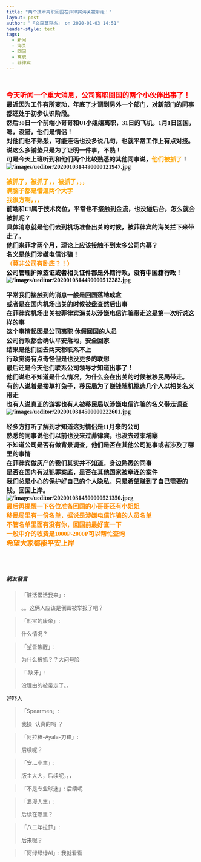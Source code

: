 ```yaml
---
title: "两个技术离职回国在菲律宾海关被带走！"
layout: post
author: "「文森莫克杰」 on 2020-01-03 14:51"
header-style: text
tags:
  - 新闻
  - 海关
  - 回国
  - 离职
  - 菲律宾
---
```


<input type="hidden" value="菲乐园提供">
<br>
<br>
<span style="font-family:微软雅黑;overflow-wrap: break-word;"><span style="font-size:18px;overflow-wrap: break-word;"><span style="color:#ff0000;overflow-wrap: break-word;"><span style="overflow-wrap: break-word; font-weight: 700;">今天听闻一个重大消息，公司离职回国的两个小伙伴出事了！</span></span></span></span>
<br style="overflow-wrap: break-word; color: rgb(68, 68, 68); font-family: 微软雅黑; letter-spacing: 1px; white-space: normal; background-color: rgb(255, 255, 255);">
<span style="font-family:微软雅黑;overflow-wrap: break-word;"><span style="font-size:16px;overflow-wrap: break-word;"><span style="overflow-wrap: break-word; font-weight: 700;">最近因为工作有所变动，年底了才调到另外一个部门，对新部门的同事都还处于初步认识阶段。</span></span></span>
<br style="overflow-wrap: break-word; color: rgb(68, 68, 68); font-family: 微软雅黑; letter-spacing: 1px; white-space: normal; background-color: rgb(255, 255, 255);">
<span style="font-family:微软雅黑;overflow-wrap: break-word;"><span style="font-size:16px;overflow-wrap: break-word;"><span style="overflow-wrap: break-word; font-weight: 700;">然后30日一个前端小哥哥和UI小姐姐离职，31日的飞机，1月1日回国，嗯，没错，他们是情侣！</span></span></span>
<br style="overflow-wrap: break-word; color: rgb(68, 68, 68); font-family: 微软雅黑; letter-spacing: 1px; white-space: normal; background-color: rgb(255, 255, 255);">
<span style="font-family:微软雅黑;overflow-wrap: break-word;"><span style="font-size:16px;overflow-wrap: break-word;"><span style="overflow-wrap: break-word; font-weight: 700;">对他们也不熟悉，可能连话也没多说几句，也就平常工作上有点对接。</span></span></span>
<br style="overflow-wrap: break-word; color: rgb(68, 68, 68); font-family: 微软雅黑; letter-spacing: 1px; white-space: normal; background-color: rgb(255, 255, 255);">
<span style="font-family:微软雅黑;overflow-wrap: break-word;"><span style="font-size:16px;overflow-wrap: break-word;"><span style="overflow-wrap: break-word; font-weight: 700;">说这么多铺垫只是为了证明一件事，不熟！</span></span></span>
<br style="overflow-wrap: break-word; color: rgb(68, 68, 68); font-family: 微软雅黑; letter-spacing: 1px; white-space: normal; background-color: rgb(255, 255, 255);">
<span style="font-family:微软雅黑;overflow-wrap: break-word;"><span style="font-size:16px;overflow-wrap: break-word;"><span style="overflow-wrap: break-word; font-weight: 700;">可是今天上班听到和他们两个比较熟悉的其他同事说，<span style="color:#ffa500;overflow-wrap: break-word;">他们被抓了</span>！</span></span></span>
<span style="font-family:微软雅黑;overflow-wrap: break-word;"><span style="font-size:16px;overflow-wrap: break-word;"><span style="overflow-wrap: break-word; font-weight: 700;"><br></span></span></span>
<span style="font-family:微软雅黑;overflow-wrap: break-word;"><span style="font-size:16px;overflow-wrap: break-word;"><span style="overflow-wrap: break-word; font-weight: 700;"><img src="http://images.feileyuan.com/images/ueditor/2020010314490000121947.jpg" title="/images/ueditor/2020010314490000121947.jpg" alt="/images/ueditor/2020010314490000121947.jpg"></span></span></span>
<span style="font-family:微软雅黑;overflow-wrap: break-word;"><span style="font-size:16px;overflow-wrap: break-word;"><span style="overflow-wrap: break-word; font-weight: 700;"><br></span></span></span>
<br>
<span style="font-family:微软雅黑;overflow-wrap: break-word;"><span style="font-size:16px;overflow-wrap: break-word;"><span style="color:#ffa500;overflow-wrap: break-word;"><span style="overflow-wrap: break-word; font-weight: 700;">被抓了，被抓了，，被抓了，，，</span></span></span></span>
<br style="overflow-wrap: break-word; color: rgb(68, 68, 68); font-family: 微软雅黑; letter-spacing: 1px; white-space: normal; background-color: rgb(255, 255, 255);">
<span style="font-family:微软雅黑;overflow-wrap: break-word;"><span style="font-size:16px;overflow-wrap: break-word;"><span style="color:#ffa500;overflow-wrap: break-word;"><span style="overflow-wrap: break-word; font-weight: 700;">满脑子都是懵逼两个大字</span></span></span></span>
<br style="overflow-wrap: break-word; color: rgb(68, 68, 68); font-family: 微软雅黑; letter-spacing: 1px; white-space: normal; background-color: rgb(255, 255, 255);">
<span style="font-family:微软雅黑;overflow-wrap: break-word;"><span style="font-size:16px;overflow-wrap: break-word;"><span style="color:#ffa500;overflow-wrap: break-word;"><span style="overflow-wrap: break-word; font-weight: 700;">我很方啊，，，</span></span></span></span>
<br style="overflow-wrap: break-word; color: rgb(68, 68, 68); font-family: 微软雅黑; letter-spacing: 1px; white-space: normal; background-color: rgb(255, 255, 255);">
<span style="font-family:微软雅黑;overflow-wrap: break-word;"><span style="font-size:16px;overflow-wrap: break-word;"><span style="overflow-wrap: break-word; font-weight: 700;">前端和UI属于技术岗位，平常也不接触到金流，也没碰后台，怎么就会被抓呢？</span></span></span>
<br style="overflow-wrap: break-word; color: rgb(68, 68, 68); font-family: 微软雅黑; letter-spacing: 1px; white-space: normal; background-color: rgb(255, 255, 255);">
<span style="font-family:微软雅黑;overflow-wrap: break-word;"><span style="font-size:16px;overflow-wrap: break-word;"><span style="overflow-wrap: break-word; font-weight: 700;">具体消息就是他们去到机场准备出关的时候，被菲律宾的海关拦下来带走了。</span></span></span>
<br style="overflow-wrap: break-word; color: rgb(68, 68, 68); font-family: 微软雅黑; letter-spacing: 1px; white-space: normal; background-color: rgb(255, 255, 255);">
<span style="font-family:微软雅黑;overflow-wrap: break-word;"><span style="font-size:16px;overflow-wrap: break-word;"><span style="overflow-wrap: break-word; font-weight: 700;">他们来菲才两个月，理论上应该接触不到太多公司内幕？</span></span></span>
<br style="overflow-wrap: break-word; color: rgb(68, 68, 68); font-family: 微软雅黑; letter-spacing: 1px; white-space: normal; background-color: rgb(255, 255, 255);">
<span style="font-family:微软雅黑;overflow-wrap: break-word;"><span style="font-size:16px;overflow-wrap: break-word;"><span style="overflow-wrap: break-word; font-weight: 700;">名义是他们涉嫌电信诈骗！</span></span></span>
<br style="overflow-wrap: break-word; color: rgb(68, 68, 68); font-family: 微软雅黑; letter-spacing: 1px; white-space: normal; background-color: rgb(255, 255, 255);">
<span style="font-family:微软雅黑;overflow-wrap: break-word;"><span style="font-size:16px;overflow-wrap: break-word;"><span style="color:#ff8c00;overflow-wrap: break-word;"><span style="overflow-wrap: break-word; font-weight: 700;">（莫非公司有卧底？！）</span></span></span></span>
<br style="overflow-wrap: break-word; color: rgb(68, 68, 68); font-family: 微软雅黑; letter-spacing: 1px; white-space: normal; background-color: rgb(255, 255, 255);">
<span style="font-family:微软雅黑;overflow-wrap: break-word;"><span style="font-size:16px;overflow-wrap: break-word;"><span style="color:#000000;overflow-wrap: break-word;"><span style="overflow-wrap: break-word; font-weight: 700;">公司管理护照签证或者相关证件都是外籍行政，没有中国籍行政！</span></span></span></span>
<span style="font-family:微软雅黑;overflow-wrap: break-word;"><span style="font-size:16px;overflow-wrap: break-word;"><span style="color:#000000;overflow-wrap: break-word;"><span style="overflow-wrap: break-word; font-weight: 700;"><br></span></span></span></span>
<span style="font-family:微软雅黑;overflow-wrap: break-word;"><span style="font-size:16px;overflow-wrap: break-word;"><span style="color:#000000;overflow-wrap: break-word;"><span style="overflow-wrap: break-word; font-weight: 700;"><img src="http://images.feileyuan.com/images/ueditor/2020010314490000512282.jpg" title="/images/ueditor/2020010314490000512282.jpg" alt="/images/ueditor/2020010314490000512282.jpg"></span></span></span></span>
<span style="font-family:微软雅黑;overflow-wrap: break-word;"><span style="font-size:16px;overflow-wrap: break-word;"><span style="color:#000000;overflow-wrap: break-word;"><span style="overflow-wrap: break-word; font-weight: 700;"><br></span></span></span></span>
<br>
<span style="font-family:微软雅黑;overflow-wrap: break-word;"><span style="font-size:16px;overflow-wrap: break-word;"><span style="overflow-wrap: break-word; font-weight: 700;">平常我们接触到的消息一般是回国落地成盒</span></span></span>
<br style="overflow-wrap: break-word; color: rgb(68, 68, 68); font-family: 微软雅黑; letter-spacing: 1px; white-space: normal; background-color: rgb(255, 255, 255);">
<span style="font-family:微软雅黑;overflow-wrap: break-word;"><span style="font-size:16px;overflow-wrap: break-word;"><span style="overflow-wrap: break-word; font-weight: 700;">或者是在国内机场出关的时候被盘查然后出事</span></span></span>
<br style="overflow-wrap: break-word; color: rgb(68, 68, 68); font-family: 微软雅黑; letter-spacing: 1px; white-space: normal; background-color: rgb(255, 255, 255);">
<span style="font-family:微软雅黑;overflow-wrap: break-word;"><span style="font-size:16px;overflow-wrap: break-word;"><span style="overflow-wrap: break-word; font-weight: 700;">在菲律宾机场出关被菲律宾海关以涉嫌电信诈骗带走这是第一次听说这样的事</span></span></span>
<br style="overflow-wrap: break-word; color: rgb(68, 68, 68); font-family: 微软雅黑; letter-spacing: 1px; white-space: normal; background-color: rgb(255, 255, 255);">
<span style="font-family:微软雅黑;overflow-wrap: break-word;"><span style="font-size:16px;overflow-wrap: break-word;"><span style="overflow-wrap: break-word; font-weight: 700;">这个事情起因是公司离职 休假回国的人员</span></span></span>
<br style="overflow-wrap: break-word; color: rgb(68, 68, 68); font-family: 微软雅黑; letter-spacing: 1px; white-space: normal; background-color: rgb(255, 255, 255);">
<span style="font-family:微软雅黑;overflow-wrap: break-word;"><span style="font-size:16px;overflow-wrap: break-word;"><span style="overflow-wrap: break-word; font-weight: 700;">公司行政都会确认平安落地，安全回家</span></span></span>
<br style="overflow-wrap: break-word; color: rgb(68, 68, 68); font-family: 微软雅黑; letter-spacing: 1px; white-space: normal; background-color: rgb(255, 255, 255);">
<span style="font-family:微软雅黑;overflow-wrap: break-word;"><span style="font-size:16px;overflow-wrap: break-word;"><span style="overflow-wrap: break-word; font-weight: 700;">结果是他们回去两天都联系不上</span></span></span>
<br style="overflow-wrap: break-word; color: rgb(68, 68, 68); font-family: 微软雅黑; letter-spacing: 1px; white-space: normal; background-color: rgb(255, 255, 255);">
<span style="font-family:微软雅黑;overflow-wrap: break-word;"><span style="font-size:16px;overflow-wrap: break-word;"><span style="overflow-wrap: break-word; font-weight: 700;">行政觉得有点奇怪但是也没更多的联想</span></span></span>
<br style="overflow-wrap: break-word; color: rgb(68, 68, 68); font-family: 微软雅黑; letter-spacing: 1px; white-space: normal; background-color: rgb(255, 255, 255);">
<span style="font-family:微软雅黑;overflow-wrap: break-word;"><span style="font-size:16px;overflow-wrap: break-word;"><span style="overflow-wrap: break-word; font-weight: 700;">最后还是今天他们联系公司领导才知道出事了！</span></span></span>
<br style="overflow-wrap: break-word; color: rgb(68, 68, 68); font-family: 微软雅黑; letter-spacing: 1px; white-space: normal; background-color: rgb(255, 255, 255);">
<span style="font-family:微软雅黑;overflow-wrap: break-word;"><span style="font-size:16px;overflow-wrap: break-word;"><span style="overflow-wrap: break-word; font-weight: 700;">他们说也不知道是什么情况，为什么会在出关的时候被移民局带走。</span></span></span>
<br style="overflow-wrap: break-word; color: rgb(68, 68, 68); font-family: 微软雅黑; letter-spacing: 1px; white-space: normal; background-color: rgb(255, 255, 255);">
<span style="font-family:微软雅黑;overflow-wrap: break-word;"><span style="font-size:16px;overflow-wrap: break-word;"><span style="overflow-wrap: break-word; font-weight: 700;">有的人说着是搂草打兔子，移民局为了赚钱随机挑选几个人以相关名义带走</span></span></span>
<br style="overflow-wrap: break-word; color: rgb(68, 68, 68); font-family: 微软雅黑; letter-spacing: 1px; white-space: normal; background-color: rgb(255, 255, 255);">
<span style="font-family:微软雅黑;overflow-wrap: break-word;"><span style="font-size:16px;overflow-wrap: break-word;"><span style="overflow-wrap: break-word; font-weight: 700;">也有人说真正的游客也有人被移民局以涉嫌电信诈骗的名义带走调查</span></span></span>
<span style="font-family:微软雅黑;overflow-wrap: break-word;"><span style="font-size:16px;overflow-wrap: break-word;"><span style="overflow-wrap: break-word; font-weight: 700;"><br></span></span></span>
<span style="font-family:微软雅黑;overflow-wrap: break-word;"><span style="font-size:16px;overflow-wrap: break-word;"><span style="overflow-wrap: break-word; font-weight: 700;"><img src="http://images.feileyuan.com/images/ueditor/2020010314500000222601.jpg" title="/images/ueditor/2020010314500000222601.jpg" alt="/images/ueditor/2020010314500000222601.jpg"></span></span></span>
<span style="font-family:微软雅黑;overflow-wrap: break-word;"><span style="font-size:16px;overflow-wrap: break-word;"><span style="overflow-wrap: break-word; font-weight: 700;"><br></span></span></span>
<br>
<span style="font-family:微软雅黑;overflow-wrap: break-word;"><span style="font-size:16px;overflow-wrap: break-word;"><span style="overflow-wrap: break-word; font-weight: 700;">经多方打听了解到才知道这对情侣是11月来的公司</span></span></span>
<br style="overflow-wrap: break-word; color: rgb(68, 68, 68); font-family: 微软雅黑; letter-spacing: 1px; white-space: normal; background-color: rgb(255, 255, 255);">
<span style="font-family:微软雅黑;overflow-wrap: break-word;"><span style="font-size:16px;overflow-wrap: break-word;"><span style="overflow-wrap: break-word; font-weight: 700;">熟悉的同事说他们以前也没来过菲律宾，也没去过柬埔寨</span></span></span>
<br style="overflow-wrap: break-word; color: rgb(68, 68, 68); font-family: 微软雅黑; letter-spacing: 1px; white-space: normal; background-color: rgb(255, 255, 255);">
<span style="font-family:微软雅黑;overflow-wrap: break-word;"><span style="font-size:16px;overflow-wrap: break-word;"><span style="overflow-wrap: break-word; font-weight: 700;">不知道公司是否有做背景调查，他们是否在其他公司犯事或者涉及了哪里的事情</span></span></span>
<br style="overflow-wrap: break-word; color: rgb(68, 68, 68); font-family: 微软雅黑; letter-spacing: 1px; white-space: normal; background-color: rgb(255, 255, 255);">
<span style="font-family:微软雅黑;overflow-wrap: break-word;"><span style="font-size:16px;overflow-wrap: break-word;"><span style="overflow-wrap: break-word; font-weight: 700;">在菲律宾做灰产的我们其实并不知道，身边熟悉的同事</span></span></span>
<br style="overflow-wrap: break-word; color: rgb(68, 68, 68); font-family: 微软雅黑; letter-spacing: 1px; white-space: normal; background-color: rgb(255, 255, 255);">
<span style="font-family:微软雅黑;overflow-wrap: break-word;"><span style="font-size:16px;overflow-wrap: break-word;"><span style="overflow-wrap: break-word; font-weight: 700;">是否在国内有过犯罪案底，是否在其他国家被牵连的案件</span></span></span>
<br style="overflow-wrap: break-word; color: rgb(68, 68, 68); font-family: 微软雅黑; letter-spacing: 1px; white-space: normal; background-color: rgb(255, 255, 255);">
<span style="font-family:微软雅黑;overflow-wrap: break-word;"><span style="font-size:16px;overflow-wrap: break-word;"><span style="overflow-wrap: break-word; font-weight: 700;">我们总是小心的保护好自己的个人隐私，只是希望赚到了自己需要的钱，回国上岸。</span></span></span>
<span style="font-family:微软雅黑;overflow-wrap: break-word;"><span style="font-size:16px;overflow-wrap: break-word;"><span style="overflow-wrap: break-word; font-weight: 700;"><br></span></span></span>
<span style="font-family:微软雅黑;overflow-wrap: break-word;"><span style="font-size:16px;overflow-wrap: break-word;"><span style="overflow-wrap: break-word; font-weight: 700;"><img src="http://images.feileyuan.com/images/ueditor/2020010314500000521350.jpeg" title="/images/ueditor/2020010314500000521350.jpeg" alt="/images/ueditor/2020010314500000521350.jpeg"></span></span></span>
<span style="font-family:微软雅黑;overflow-wrap: break-word;"><span style="font-size:16px;overflow-wrap: break-word;"><span style="overflow-wrap: break-word; font-weight: 700;"><br></span></span></span>
<span style="font-family:微软雅黑;overflow-wrap: break-word;"><span style="font-size:16px;overflow-wrap: break-word;"><span style="overflow-wrap: break-word; font-weight: 700;"></span></span></span>
<span style="font-family:微软雅黑;overflow-wrap: break-word;"><span style="font-size:16px;overflow-wrap: break-word;"><span style="color:#ff8c00;overflow-wrap: break-word;"><span style="overflow-wrap: break-word; font-weight: 700;">最后再提醒一下各位准备回国的小哥哥还有小姐姐</span></span></span></span>
<br style="overflow-wrap: break-word; color: rgb(68, 68, 68); font-family: 微软雅黑; letter-spacing: 1px; white-space: normal; background-color: rgb(255, 255, 255);">
<span style="font-family:微软雅黑;overflow-wrap: break-word;"><span style="font-size:16px;overflow-wrap: break-word;"><span style="color:#ff8c00;overflow-wrap: break-word;"><span style="overflow-wrap: break-word; font-weight: 700;">移民局里有一份名单，据说是涉嫌电信诈骗的人员名单</span></span></span></span>
<br style="overflow-wrap: break-word; color: rgb(68, 68, 68); font-family: 微软雅黑; letter-spacing: 1px; white-space: normal; background-color: rgb(255, 255, 255);">
<span style="font-family:微软雅黑;overflow-wrap: break-word;"><span style="font-size:16px;overflow-wrap: break-word;"><span style="color:#ff8c00;overflow-wrap: break-word;"><span style="overflow-wrap: break-word; font-weight: 700;">不管名单里面有没有你，回国前最好查一下</span></span></span></span>
<br style="overflow-wrap: break-word; color: rgb(68, 68, 68); font-family: 微软雅黑; letter-spacing: 1px; white-space: normal; background-color: rgb(255, 255, 255);">
<span style="font-family:微软雅黑;overflow-wrap: break-word;"><span style="font-size:16px;overflow-wrap: break-word;"><span style="color:#ff8c00;overflow-wrap: break-word;"><span style="overflow-wrap: break-word; font-weight: 700;">一般中介的收费是1000P-2000P可以帮忙查询</span></span></span></span>
<br style="overflow-wrap: break-word; color: rgb(68, 68, 68); font-family: 微软雅黑; letter-spacing: 1px; white-space: normal; background-color: rgb(255, 255, 255);">
<span style="font-family:微软雅黑;overflow-wrap: break-word;"><span style="font-size:18px;overflow-wrap: break-word;"><span style="color:#ff8c00;overflow-wrap: break-word;"><span style="overflow-wrap: break-word; font-weight: 700;">希望大家都能平安上岸</span></span></span></span>
<span style="font-family:微软雅黑;overflow-wrap: break-word;"><span style="font-size:16px;overflow-wrap: break-word;"><span style="overflow-wrap: break-word; font-weight: 700;"><br></span></span></span><br>
<span style="font-family:微软雅黑;overflow-wrap: break-word;"><span style="font-size:16px;overflow-wrap: break-word;"><span style="overflow-wrap: break-word; font-weight: 700;"><br></span></span></span>
<br>

##### 網友發言 
> 「脏活累活我来」:
> <p>。。这俩人应该是倒霉被举报了吧？</p>

> 「熙宝的康帝」:
> <p>什么情况？</p>

> 「望吾集醒」:
> <p>为什么被抓？？大问号脸</p>

> 「.缺牙」:
> <p>没理由的被带走了。。</p>
<p>好吓人</p>

> 「Spearmen」:
> <p>我操&nbsp; 认真的吗 ？</p>

> 「阿拉棒-Ayala-刀锋」:
> <p>后续呢？</p>


> 「安灬小生」:
> <p>版主大大，后续呢，，，</p>

> 「不是专业球迷」:
> 后续呢

> 「浪漫人生」:
> <p>后续在哪里？</p>

> 「八二年拉菲」:
> <p>后来呢？</p>

> 「阿绿绿绿Al」:
> 我就看看


